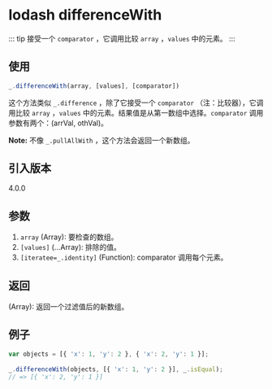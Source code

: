 # lodash differenceWith

::: tip
接受一个 `comparator` ，它调用比较 `array` ，`values` 中的元素。
:::

## 使用

```javascript
_.differenceWith(array, [values], [comparator])
```

这个方法类似 `_.difference` ，除了它接受一个 `comparator` （注：比较器），它调用比较 `array` ，`values` 中的元素。结果值是从第一数组中选择。`comparator` 调用参数有两个：(arrVal, othVal)。

**Note:** 不像 `_.pullAllWith` ，这个方法会返回一个新数组。

## 引入版本

4.0.0

## 参数

1. `array` (Array): 要检查的数组。
2. `[values]` (...Array): 排除的值。
3. `[iteratee=_.identity]` (Function): comparator 调用每个元素。

## 返回

(Array): 返回一个过滤值后的新数组。

## 例子

```javascript
var objects = [{ 'x': 1, 'y': 2 }, { 'x': 2, 'y': 1 }];
 
_.differenceWith(objects, [{ 'x': 1, 'y': 2 }], _.isEqual);
// => [{ 'x': 2, 'y': 1 }]
```
